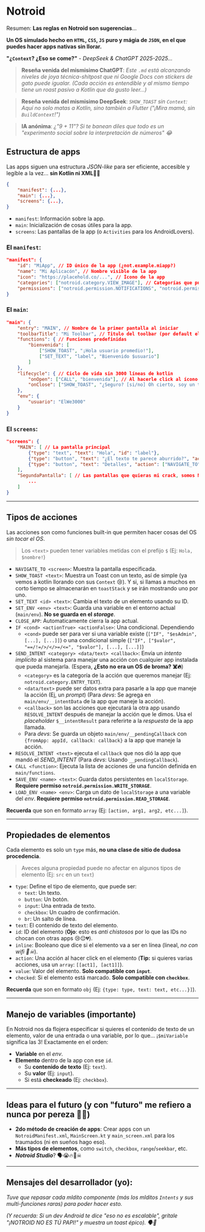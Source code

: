 # Notroid

Resumen: **Las reglas en Notroid son sugerencias**...

**Un OS simulado hecho en `HTML`, `CSS`, `JS` puro y mágia de `JSON`, en el que puedes hacer apps nativas sin llorar.**

**"¿`Context`? ¿Eso se come?"** - *DeepSeek & ChatGPT 2025-2025...*

> **Reseña venida del mismisimo ChatGPT**: *Este `.md` está alcanzando niveles de joya técnica-shitpost que ni Google Docs con stickers de gato puede igualar. (Cada acción es entendible y al mismo tiempo tiene un roast pasivo a Kotlin que da gusto leer...)*

> **Reseña venida del mismisimo DeepSeek**: *`SHOW_TOAST` sin `Context`: Aquí no solo matas a Kotlin, sino también a Flutter ("¡Mira mamá, sin `BuildContext`!")*

> **IA anónima**: *¿"9 + 11"? Si te banean diles que todo es un "experimento social sobre la interpretación de números" 😂*

## Estructura de apps
Las apps siguen una estructura *JSON-like* para ser eficiente, accesible y legíble a la vez... **sin Kotlin ni XML**🤑🔥
```json
{
    "manifest": {...},
    "main": {...},
    "screens": {...},
}
```
- `manifest`: Información sobre la app.
- `main`: Inicialización de cosas útiles para la app.
- `screens`: Las pantallas de la app (o `Activities` para los AndroidLovers).

### El `manifest`:
```json
"manifest": {
    "id": "MiApp", // ID único de la app (¿not.example.miapp?)
    "name": "Mi Aplicacón", // Nombre visible de la app
    "icon": "https://placehold.co/...", // Ícono de la app
    "categories": ["notroid.category.VIEW_IMAGE"], // Categorías que puede abarcar (ojito con esos intents implícitos 👀)
    "permissions": ["notroid.permission.NOTIFICATIONS", "notroid.permission.CAMERA"] // Permisos que necesita la app (se viene "EXACT_IP_ACCESS" 🤑🔥)
}
```

### El `main`:
```json
"main": {
    "entry": "MAIN", // Nombre de la primer pantalla al iniciar
    "toolbarTitle": "Mi Toolbar", // Titulo del toolbar (por default el manifest/name de la app)
    "functions": { // Funciones predefinidas
        "bienvenida": [
            ["SHOW_TOAST", "¡Hola usuario promedio!"],
            ["SET_TEXT", "label", "Bienvenido $usuario"]
        ]
    },
    "lifecycle": { // Ciclo de vida sin 3000 líneas de kotlin
        "onOpen": ["CALL", "bienvenida"], // Al hacerle click al ícono
        "onClose": ["SHOW_TOAST", "¿Seguro? [si/no] Oh cierto, soy un toast nomás XD, ¡CHAO!"] // ¿Al salir o cuando se le acabe el wifi al usuario?
    },
    "env": {
        "usuario": "ElWe3000"
    }
}
```

### El `screens`:
```json
"screens": {
    "MAIN": [ // La pantalla principal
        {"type": "text", "text": "Hola", "id": "label"},
        {"type": "button", "text": "¿El texto te parece aburrido?", "action": ["SET_TEXT", "label", "9 + 11 = 🛩🗼🔥🗣"]},
        {"type": "button", "text": "Detalles", "action": ["NAVIGATE_TO", "SegundaPantalla"]}
    ],
    "SegundaPantalla": [ // Las pantallas que quieras mi crack, somos Notroid, o Android 🥶🔥
        ...
    ]
}
```

---

## Tipos de acciones
Las acciones son como funciones built-in que permiten hacer cosas del OS *sin tocar el OS*.
> Los `<text>` pueden tener variables metidas con el prefijo `$` (Ej: `Hola, $nombre!`)

- `NAVIGATE_TO <screen>`: Muestra la pantalla especificada.
- `SHOW_TOAST <text>`: Muestra un Toast con un texto, así de simple (ya vemos a kotlin llorando con sus `Context` 😢). Y si, si llamas a muchos en corto tiempo se almacenarán en `toastStack` y se irán mostrando uno por uno.
- `SET_TEXT <id> <text>`: Cambia el texto de un elemento usando su ID.
- `SET_ENV <env> <text>`: Guarda una variable en el entorno actual (`main/env`). **No se guarda en el *storage***.
- `CLOSE_APP`: Automaticamente cierra la app actual.
- `IF <cond> <actionTrue> <actionFalse>`: Una condicional. Dependiendo
  - `<cond>` puede ser para ver si una variable existe (`["IF", "$esAdmin", [...], [...]]`) o una condicional simple (`["IF", ["$valor", "==/!=/>/</>=/<=", "$valor"], [...], [...]]`)
- `SEND_INTENT <category> <data/text> <callback>`: Envía un *intento implícito* al sistema para manejar una acción con cualquier app instalada que pueda manejarla. (Espera, **¿Esto no era un OS de broma? ☠️🔥**)
  - `<category>` es la categoría de la acción que queremos manejar (Ej: `notroid.category.ENTRY_TEXT`).
  - `<data/text>` puede ser datos extra para pasarle a la app que maneje la acción (Ej, un *prompt*) (Para *devs*: Se agrega en `main/env/__intentData` de la app que maneje la acción).
  - `<callback>` son las acciones que ejecutará la otra app usando `RESOLVE_INTENT` después de manejar la acción que le dimos. Usa el *placeholder* `$__intentResult` para referirte a la *respuesta* de la app llamada.
  - Para *devs*: Se guarda un objeto `main/env/__pendingCallback` con `{fromApp: appId, callback: callback}` a la app que maneje la acción.
- `RESOLVE_INTENT <text>` ejecuta el `callback` que nos dió la app que mandó el *SEND_INTENT* (Para *devs*: Usando `__pendingCallback`).
- `CALL <function>`: Ejecuta la lista de acciones de una función definida en `main/functions`.
- `SAVE_ENV <name> <text>`: Guarda datos persistentes en `localStorage`. **Requiere permiso `notroid.permission.WRITE_STORAGE`**.
- `LOAD_ENV <name> <env>`: Carga un dato de `localStorage` a una variable del *env*. **Requiere permiso `notroid.permission.READ_STORAGE`**.

**Recuerda** que son en formato `array` (Ej: `[action, arg1, arg2, etc...]`).

---

## Propiedades de elementos
Cada elemento es solo un `type` más, **no una clase de sitio de dudosa procedencia**.
> Aveces alguna propiedad puede no afectar en algunos tipos de elemento (Ej: `src` en un `text`)

- `type`: Define el tipo de elemento, que puede ser:
  - `text`: Un texto.
  - `button`: Un botón.
  - `input`: Una entrada de texto.
  - `checkbox`: Un cuadro de confirmación.
  - `br`: Un salto de línea.
- `text`: El contenido de texto del elemento.
- `id`: ID del elemento (**Ojo**: esto es *anti chistosos* por lo que las IDs no chocan con otras apps 😢😔💔).
- `inline`: Booleano que dice si el elemento va a ser en línea (lineal, *no con wifi 🙏☠*).
- `action`: Una acción al hacer click en el elemento (**Tip:** si quieres varias acciones, usa un `array`: `[[act1], [act1]]`).
- `value`: Valor del elemento. **Solo compatible con `input`**.
- `checked`: Si el elemento está marcado. **Solo compatible con `checkbox`**.

**Recuerda** que son en formato `obj` (Ej: `{type: type, text: text, etc...}]`).

---

## Manejo de variables (importante)
En Notroid nos da flojera especificar si quieres el contenido de texto de un elemento, valor de una entrada o una variable, por lo que... ¡`$miVariable` significa las 3! Exactamente en el orden:
- **Variable** en el *env*.
- **Elemento** dentro de la app con ese `id`.
  - Su **contenido de texto** (Ej: `text`).
  - Su **valor** (Ej: `input`).
  - Si está **checkeado** (Ej: `checkbox`).

---

## Ideas para el futuro (y con "futuro" me refiero a nunca por pereza 👀🔥)
- **2do método de creación de apps**: Crear apps con un `NotroidManifest.xml`, `MainScreen.kt` y `main_screen.xml` para los traumados (ni en sueños hago eso).
- **Más tipos de elementos**, como `switch`, `checkbox`, `range`/`seekbar`, etc.
- ***Notroid Studio***? 🗣😭🔥🙏☠

---

## Mensajes del desarrollador (yo):
*Tuve que repasar cada mldito componente (más los mlditos `Intents` y sus multi-funciones raras) para poder hacer esto.*

*(Y recuerda: Si un dev Android te dice "eso no es escalable", grítale "¡NOTROID NO ES TÚ PAPI!" y muestra un toast épico). 🗣🍞*
